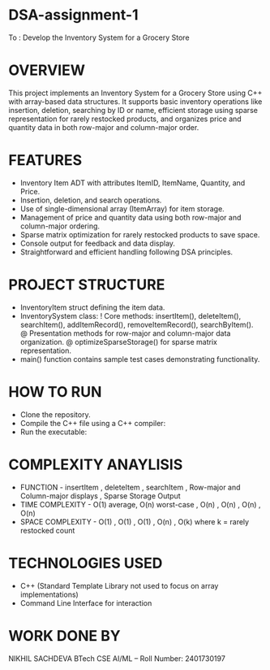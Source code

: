 # DSA-assignment-1
To : Develop the Inventory System for a Grocery  Store

# OVERVIEW

This project implements an Inventory System for a Grocery Store using C++ with array-based data structures. It supports basic inventory operations like insertion, deletion, searching by ID or name, efficient storage using sparse representation for rarely restocked products, and organizes price and quantity data in both row-major and column-major order.

# FEATURES

* Inventory Item ADT with attributes ItemID, ItemName, Quantity, and Price.
* Insertion, deletion, and search operations.
* Use of single-dimensional array (ItemArray) for item storage.
* Management of price and quantity data using both row-major and column-major ordering.
* Sparse matrix optimization for rarely restocked products to save space.
* Console output for feedback and data display.
* Straightforward and efficient handling following DSA principles.

# PROJECT  STRUCTURE


* InventoryItem struct defining the item data.
* InventorySystem class:
       ! Core methods: insertItem(), deleteItem(), searchItem(), addItemRecord(), removeItemRecord(), searchByItem().   
       @ Presentation methods for row-major and column-major data organization.
       @ optimizeSparseStorage() for sparse matrix representation.
* main() function contains sample test cases demonstrating functionality.

# HOW TO RUN 


* Clone the repository.
* Compile the C++ file using a C++ compiler:
* Run the executable:

# COMPLEXITY ANAYLISIS

* FUNCTION - insertItem , deleteItem , searchItem , Row-major and Column-major displays , Sparse Storage Output
* TIME COMPLEXITY - O(1) average, O(n) worst-case ,  O(n) ,  O(n) ,  O(n) ,  O(n)
* SPACE COMPLEXITY - O(1) , O(1) , O(1) , O(n) , O(k) where k = rarely restocked count

# TECHNOLOGIES USED 

* C++ (Standard Template Library not used to focus on array implementations)
* Command Line Interface for interaction

# WORK DONE BY
NIKHIL  SACHDEVA 
BTech CSE AI/ML – Roll Number: 2401730197
